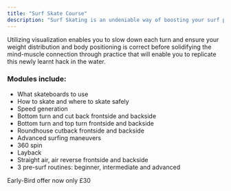 ```yaml
---
title: "Surf Skate Course"
description: "Surf Skating is an undeniable way of boosting your surf performance from beginner technique to advanced maneuvers as quickly as possible. A step-by step fundamental approach, this course will enable you to practice the basic motor skills on land and easily transfer them into the water. Whether boosting airs or finding your balance this course is for you."
---
```


Utilizing visualization enables you to slow down each turn and ensure your weight distribution and body positioning is correct before solidifying the mind-muscle connection through practice that will enable you to replicate this newly learnt hack in the water.

### Modules include:

- What skateboards to use
- How to skate and where to skate safely
- Speed generation
- Bottom turn and cut back frontside and backside
- Bottom turn and top turn frontside and backside
- Roundhouse cutback frontside and backside
- Advanced surfing maneuvers
- 360 spin
- Layback
- Straight air, air reverse frontside and backside
- 3 pre-surf routines: beginner, intermediate and advanced

Early-Bird offer now only £30
